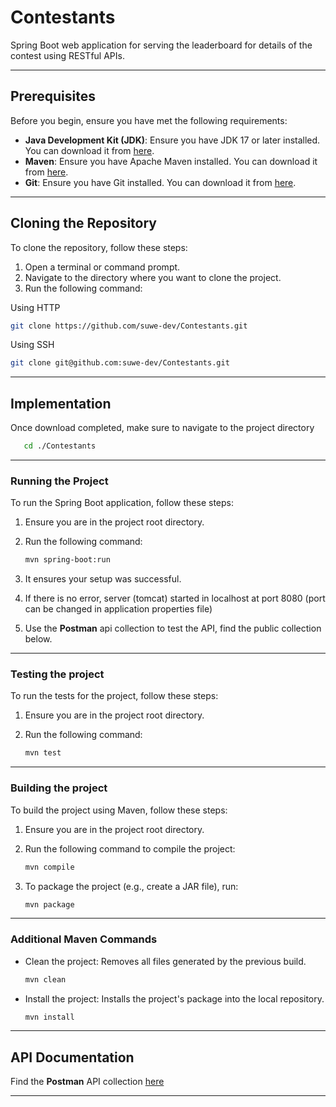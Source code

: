 # Contestants

Spring Boot web application for serving the leaderboard for details of the contest using RESTful APIs.

---
## Prerequisites

Before you begin, ensure you have met the following requirements:

- **Java Development Kit (JDK)**: Ensure you have JDK 17 or later installed. You can download it from [here](https://www.oracle.com/java/technologies/javase-downloads.html).
- **Maven**: Ensure you have Apache Maven installed. You can download it from [here](https://maven.apache.org/download.cgi).
- **Git**: Ensure you have Git installed. You can download it from [here](https://git-scm.com/downloads).

---
## Cloning the Repository

To clone the repository, follow these steps:

1. Open a terminal or command prompt.
2. Navigate to the directory where you want to clone the project.
3. Run the following command:

Using HTTP
   ```bash 
   git clone https://github.com/suwe-dev/Contestants.git
   ```
Using SSH
   ```bash
   git clone git@github.com:suwe-dev/Contestants.git
   ```
---
## Implementation

Once download completed, make sure to navigate to the project directory
```bash
   cd ./Contestants
```

---
### Running the Project

To run the Spring Boot application, follow these steps:

1. Ensure you are in the project root directory.

2. Run the following command:
   ```bash
   mvn spring-boot:run
   ```
3. It ensures your setup was successful. 

4. If there is no error, server (tomcat) started in localhost at port 8080 (port can be changed in application properties file)

5. Use the **Postman** api collection to test the API, find the public collection below.

---
### Testing the project

To run the tests for the project, follow these steps:

1. Ensure you are in the project root directory.

2. Run the following command:
   ```bash
   mvn test
   ```
---
### Building the project

To build the project using Maven, follow these steps:

1. Ensure you are in the project root directory.

2. Run the following command to compile the project:
   ```bash
   mvn compile
   ```
3. To package the project (e.g., create a JAR file), run:
   ```bash
   mvn package
   ```
   
---
### Additional Maven Commands

* Clean the project: Removes all files generated by the previous build.
   ```bash
   mvn clean
   ```
* Install the project: Installs the project's package into the local repository.
   ```bash
   mvn install
   ```
---
## API Documentation
Find the **Postman** API collection [here](https://www.postman.com/supply-astronaut-79165515/workspace/crio/collection/27292799-3f13afa9-3e9a-42b6-b27e-6da2f7c207de?action=share&creator=27292799)

---
